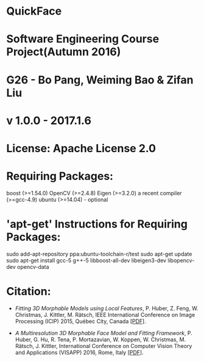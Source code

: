 # QuickFace 
# Software Engineering Course Project(Autumn 2016)
# G26 - Bo Pang, Weiming Bao & Zifan Liu
# v 1.0.0 - 2017.1.6


# License: Apache License 2.0


# Requiring Packages:

boost (>=1.54.0)
OpenCV (>=2.4.8)
Eigen (>=3.2.0)
a recent compiler (>=gcc-4.9)
ubuntu (>=14.04) - optional


# 'apt-get' Instructions for Requiring Packages:

sudo add-apt-repository ppa:ubuntu-toolchain-r/test
sudo apt-get update
sudo apt-get install gcc-5 g++-5 libboost-all-dev libeigen3-dev libopencv-dev opencv-data


# Citation:

* _Fitting 3D Morphable Models using Local Features_, P. Huber, Z. Feng, W. Christmas, J. Kittler, M. Rätsch, IEEE International Conference on Image Processing (ICIP) 2015, Québec City, Canada [[PDF]](http://arxiv.org/abs/1503.02330).

* _A Multiresolution 3D Morphable Face Model and Fitting Framework_, P. Huber, G. Hu, R. Tena, P. Mortazavian, W. Koppen, W. Christmas, M. Rätsch, J. Kittler, International Conference on Computer Vision Theory and Applications (VISAPP) 2016, Rome, Italy [[PDF]](http://www.patrikhuber.ch/files/3DMM_Framework_VISAPP_2016.pdf).
